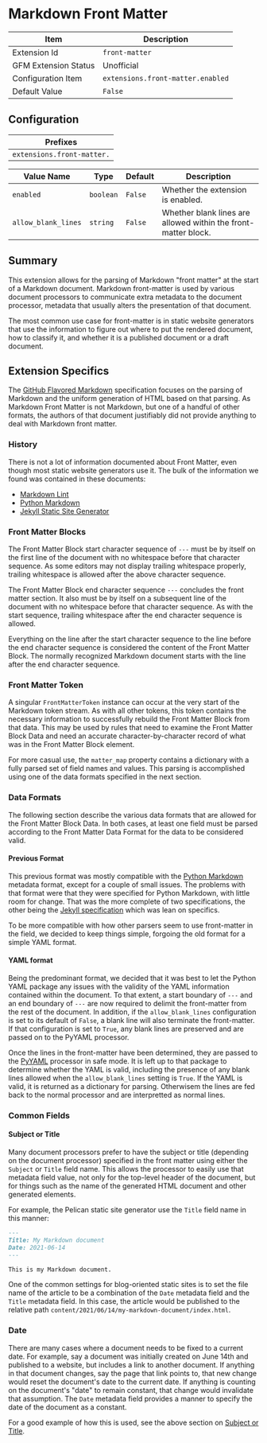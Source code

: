 # Markdown Front Matter

| Item | Description |
| --- | --- |
| Extension Id | `front-matter` |
| GFM Extension Status | Unofficial |
| Configuration Item | `extensions.front-matter.enabled` |
| Default Value | `False` |

## Configuration

| Prefixes |
| --- |
| `extensions.front-matter.` |

| Value Name | Type | Default | Description |
| -- | -- | -- | -- |
| `enabled` | `boolean` | `False` | Whether the extension is enabled. |
| `allow_blank_lines` | `string` | `False` | Whether blank lines are allowed within the front-matter block. |

## Summary

This extension allows for the parsing of Markdown "front matter" at
the start of a Markdown document.  Markdown front-matter is used by
various document processors to communicate extra metadata to the document
processor, metadata that usually alters the presentation of that document.

The most common use case for front-matter is in static website
generators that use the information to figure out where to put the
rendered document, how to classify it, and whether it is a published
document or a draft document.

## Extension Specifics

The [GitHub Flavored Markdown](https://github.github.com/gfm/) specification
focuses on the parsing of Markdown and the uniform generation of HTML based on
that parsing.  As Markdown Front Matter is not Markdown, but one of a
handful of other formats, the authors of that document justifiably did not
provide anything to deal with Markdown front matter.

### History

There is not a lot of information documented about Front Matter, even
though most static website generators use it.  The bulk of the information
we found was contained in these documents:

- [Markdown Lint](https://github.com/DavidAnson/markdownlint/blob/main/doc/Rules.md#md041---first-line-in-a-file-should-be-a-top-level-heading)
- [Python Markdown](https://python-markdown.github.io/extensions/meta_data/)
- [Jekyll Static Site Generator](https://jekyllrb.com/docs/front-matter/)

### Front Matter Blocks

The Front Matter Block start character sequence of `---` must be by itself
on the first line of the document with no whitespace before that
character sequence.  As some editors may not display trailing whitespace
properly, trailing whitespace is allowed after the above character sequence.

The Front Matter Block end character sequence `---` concludes the front
matter section. It also must be by itself on a subsequent line of
the document with no whitespace before that character sequence. As with
the start sequence, trailing whitespace after the end character sequence
is allowed.

Everything on the line after the start character sequence to the line
before the end character sequence is considered the content of the
Front Matter Block.  The normally recognized Markdown document starts
with the line after the end character sequence.

### Front Matter Token

A singular `FrontMatterToken` instance can occur at the very start of
the Markdown token stream.  As with all other tokens, this token contains
the necessary information to successfully rebuild the Front Matter
Block from that data.  This may be used by rules that need to examine
the Front Matter Block Data and need an accurate character-by-character record
of what was in the Front Matter Block element.

For more casual use, the `matter_map` property contains a dictionary
with a fully parsed set of field names and values.  This parsing is
accomplished using one of the data formats specified in the next section.

### Data Formats

The following section describe the various data formats that are allowed
for the Front Matter Block Data.  In both cases, at least one field must
be parsed according to the Front Matter Data Format for the data to be
considered valid.

#### Previous Format

This previous format was mostly compatible with the
[Python Markdown](https://python-markdown.github.io/extensions/meta_data/)
metadata format, except for a couple of small issues.  The problems with
that format were that they were specified for Python Markdown, with little
room for change.  That was the more complete of two specifications, the
other being the [Jekyll specification](https://jekyllrb.com/docs/front-matter/)
which was lean on specifics.

To be more compatible with how other parsers seem to use front-matter in the
field, we decided to keep things simple, forgoing the old format for a simple
YAML format.

#### YAML format

Being the predominant format, we decided that it was best to let the Python YAML
package any issues with the validity of the YAML information contained within
the document.  To that extent, a start boundary of `---` and an end boundary
of `---` are now required to delimit the front-matter from the rest of the
document.  In addition, if the `allow_blank_lines` configuration is set to its
default of `False`, a blank line will also terminate the front-matter.  If that
configuration is set to `True`, any blank lines are preserved and are passed
on to the PyYAML processor.

Once the lines in the front-matter have been determined, they are passed to
the [PyYAML](https://pypi.org/project/PyYAML/) processor in safe mode.  It is
left up to that package to determine whether the YAML is valid, including the
presence of any blank lines allowed when the `allow_blank_lines` setting is `True`.
If the YAML is valid, it is returned as a dictionary for parsing. Otherwisem the
lines are fed back to the normal processor and are interpretted as normal lines.

### Common Fields

#### Subject or Title

Many document processors prefer to have the subject or title (depending
on the document processor) specified in the front matter using either
the `Subject` or `Title` field name.  This allows the processor to
easily use that metadata field value, not only for the top-level header
of the document, but for things such as the name of the generated HTML
document and other generated elements.

For example, the Pelican static site generator use the `Title` field name
in this manner:

```Markdown
---
Title: My Markdown document
Date: 2021-06-14
---

This is my Markdown document.

```

One of the common settings for blog-oriented static sites is to set
the file name of the article to be a combination of the `Date`
metadata field and the `Title` metadata field.  In this case, the
article would be published to the relative path
`content/2021/06/14/my-markdown-document/index.html`.

### Date

There are many cases where a document needs to be fixed to a current
date.  For example, say a document was initially created on June 14th
and published to a website, but includes a link to another document.
If anything in that document changes, say the page that link points to,
that new change would reset the document's date to the current date.
If anything is counting on the document's "date" to remain constant,
that change would invalidate that assumption.  The `Date` metadata
field provides a manner to specify the date of the document as a
constant.

For a good example of how this is used, see the above section
on [Subject or Title](#subject-or-title).
